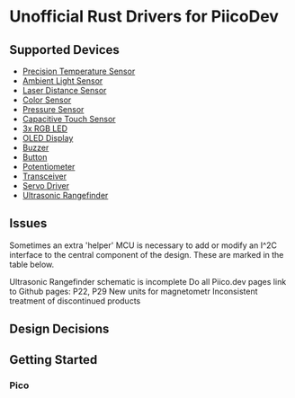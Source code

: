 # Unofficial Rust Drivers for PiicoDev

## Supported Devices

- [Precision Temperature Sensor](./p1/)
- [Ambient Light Sensor](./p3/)
- [Laser Distance Sensor](./p7/)
- [Color Sensor](./p10/)
- [Pressure Sensor](./p11/)
- [Capacitive Touch Sensor](./p12/)
- [3x RGB LED](./p13/)
- [OLED Display](./p14/)
- [Buzzer](./p18/)
- [Button](./p21/)
- [Potentiometer](./p22/)
- [Transceiver](./p27/)
- [Servo Driver](./p29/)
- [Ultrasonic Rangefinder](./p30/)

## Issues

Sometimes an extra 'helper' MCU is necessary to add or modify an I^2C interface
to the central component of the design.  These are marked in the table below.


Ultrasonic Rangefinder schematic is incomplete
Do all Piico.dev pages link to Github pages: P22, P29
New units for magnetometr
Inconsistent treatment of discontinued products

## Design Decisions

## Getting Started
### Pico
